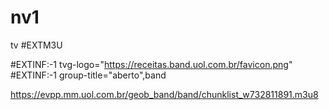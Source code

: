 # nv1
tv
#EXTM3U

#EXTINF:-1 tvg-logo="https://receitas.band.uol.com.br/favicon.png"
#EXTINF:-1 group-title="aberto",band 

https://evpp.mm.uol.com.br/geob_band/band/chunklist_w732811891.m3u8
